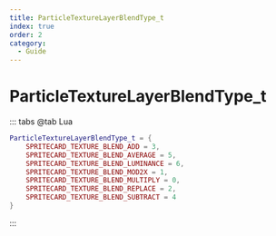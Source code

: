 ```yaml
---
title: ParticleTextureLayerBlendType_t
index: true
order: 2
category:
  - Guide
---
```


# ParticleTextureLayerBlendType_t
::: tabs
@tab Lua
```lua
ParticleTextureLayerBlendType_t = {
    SPRITECARD_TEXTURE_BLEND_ADD = 3,
    SPRITECARD_TEXTURE_BLEND_AVERAGE = 5,
    SPRITECARD_TEXTURE_BLEND_LUMINANCE = 6,
    SPRITECARD_TEXTURE_BLEND_MOD2X = 1,
    SPRITECARD_TEXTURE_BLEND_MULTIPLY = 0,
    SPRITECARD_TEXTURE_BLEND_REPLACE = 2,
    SPRITECARD_TEXTURE_BLEND_SUBTRACT = 4
}
```
:::
